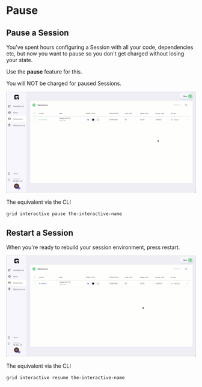 # Pause

## Pause a Session

You've spent hours configuring a Session with all your code, dependencies etc, but now you want to pause so you don't get charged without losing your state. 

Use the **pause** feature for this.

You will NOT be charged for paused Sessions.

![](../../.gitbook/assets/pause%20%282%29.gif)

The equivalent via the CLI

```bash
grid interactive pause the-interactive-name
```

## Restart a Session

When you're ready to rebuild your session environment, press restart.

![](../../.gitbook/assets/unpause.gif)

The equivalent via the CLI

```bash
grid interactive resume the-interactive-name
```

